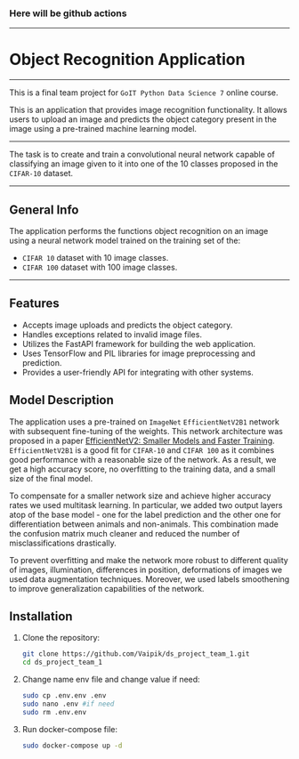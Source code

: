 ### Here will be github actions
___

# Object Recognition Application
___

This is a final team project for `GoIT Python Data Science 7` online course.

This is an application that provides image recognition functionality. It allows users to upload an image and predicts the 
object category present in the image using a pre-trained machine learning model.
___
The task is to create and train a convolutional neural network capable of classifying an image given to it into one of
the 10 classes proposed in the `CIFAR-10` dataset.
___
## General Info
The application performs the functions object recognition on an image using a neural network model trained on the training set of the:
 - `CIFAR 10` dataset with 10 image classes.
 - `CIFAR 100` dataset with 100 image classes.
___
## Features

- Accepts image uploads and predicts the object category.
- Handles exceptions related to invalid image files.
- Utilizes the FastAPI framework for building the web application.
- Uses TensorFlow and PIL libraries for image preprocessing and prediction.
- Provides a user-friendly API for integrating with other systems.

## Model Description

The application uses a pre-trained on `ImageNet` `EfficientNetV2B1` network with subsequent fine-tuning of the weights.
This network architecture was proposed in a paper [EfficientNetV2: Smaller Models and Faster Training](https://arxiv.org/abs/2104.00298).
`EfficientNetV2B1` is a good fit for `CIFAR-10` and `CIFAR 100` as it combines good performance with a reasonable size of the network. 
As a result, we get a high accuracy score, no overfitting to the training data, and a small size of the final model.

To compensate for a smaller network size and achieve higher accuracy rates we used multitask learning. In particular, we added
two output layers atop of the base model - one for the label prediction and the other one for differentiation between
animals and non-animals. This combination made the confusion matrix much cleaner and reduced the number of misclassifications
drastically.

To prevent overfitting and make the network more robust to different quality of images, illumination, differences in position,
deformations of images we used data augmentation techniques. Moreover, we used labels smoothening to improve generalization
capabilities of the network.

## Installation

1. Clone the repository:

   ```bash
   git clone https://github.com/Vaipik/ds_project_team_1.git
   cd ds_project_team_1
   ```
2. Change name env file and change value if need:

   ```bash
   sudo cp .env.env .env
   sudo nano .env #if need
   sudo rm .env.env
   ```

3. Run docker-compose file:

   ```bash
   sudo docker-compose up -d
   ```

